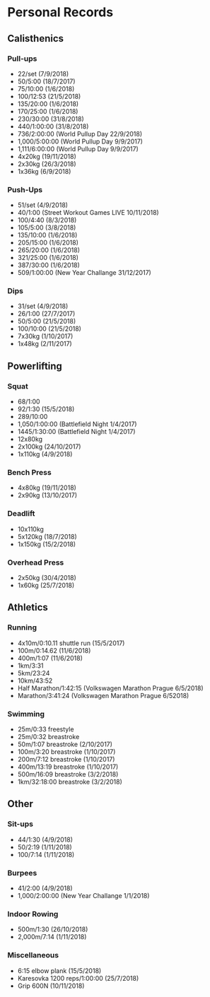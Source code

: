 # Personal Records

## Calisthenics

### Pull-ups
- 22/set (7/9/2018)
- 50/5:00 (18/7/2017)
- 75/10:00 (1/6/2018)
- 100/12:53 (21/5/2018)
- 135/20:00 (1/6/2018)
- 170/25:00 (1/6/2018)
- 230/30:00 (31/8/2018)
- 440/1:00:00 (31/8/2018)
- 736/2:00:00 (World Pullup Day 22/9/2018)
- 1,000/5:00:00 (World Pullup Day 9/9/2017)
- 1,111/6:00:00 (World Pullup Day 9/9/2017)
- 4x20kg (19/11/2018)
- 2x30kg (26/3/2018)
- 1x36kg (6/9/2018)

### Push-Ups
- 51/set (4/9/2018)
- 40/1:00 (Street Workout Games LIVE 10/11/2018)
- 100/4:40 (8/3/2018)
- 105/5:00 (3/8/2018)
- 135/10:00 (1/6/2018)
- 205/15:00 (1/6/2018)
- 265/20:00 (1/6/2018)
- 321/25:00 (1/6/2018)
- 387/30:00 (1/6/2018)
- 509/1:00:00 (New Year Challange 31/12/2017)

### Dips
- 31/set (4/9/2018)
- 26/1:00 (27/7/2017)
- 50/5:00 (21/5/2018)
- 100/10:00 (21/5/2018)
- 7x30kg (1/10/2017)
- 1x48kg (2/11/2017)

## Powerlifting

### Squat
- 68/1:00
- 92/1:30 (15/5/2018)
- 289/10:00
- 1,050/1:00:00 (Battlefield Night 1/4/2017)
- 1445/1:30:00 (Battlefield Night 1/4/2017)
- 12x80kg
- 2x100kg (24/10/2017)
- 1x110kg (4/9/2018)

### Bench Press
- 4x80kg (19/11/2018)
- 2x90kg (13/10/2017)

### Deadlift
- 10x110kg
- 5x120kg (18/7/2018)
- 1x150kg (15/2/2018)

### Overhead Press
- 2x50kg (30/4/2018)
- 1x60kg (25/7/2018)

## Athletics

### Running
- 4x10m/0:10.11 shuttle run (15/5/2017)
- 100m/0:14.62 (11/6/2018)
- 400m/1:07 (11/6/2018)
- 1km/3:31
- 5km/23:24
- 10km/43:52
- Half Marathon/1:42:15 (Volkswagen Marathon Prague 6/5/2018)
- Marathon/3:41:24 (Volkswagen Marathon Prague 6/52018)

### Swimming
- 25m/0:33 freestyle
- 25m/0:32 breastroke
- 50m/1:07 breastroke (2/10/2017)
- 100m/3:20 breastroke (1/10/2017)
- 200m/7:12 breastroke (1/10/2017)
- 400m/13:19 breastroke (1/10/2017)
- 500m/16:09 breastroke (3/2/2018)
- 1km/32:18:00 breastroke (3/2/2018)

## Other

### Sit-ups
- 44/1:30 (4/9/2018)
- 50/2:19 (1/11/2018)
- 100/7:14 (1/11/2018)

### Burpees
- 41/2:00 (4/9/2018)
- 1,000/2:00:00 (New Year Challange 1/1/2018)

### Indoor Rowing
- 500m/1:30 (26/10/2018)
- 2,000m/7:14 (1/11/2018)

### Miscellaneous
- 6:15 elbow plank (15/5/2018)
- Karesovka 1200 reps/1:00:00 (25/7/2018)
- Grip 600N (10/11/2018)
